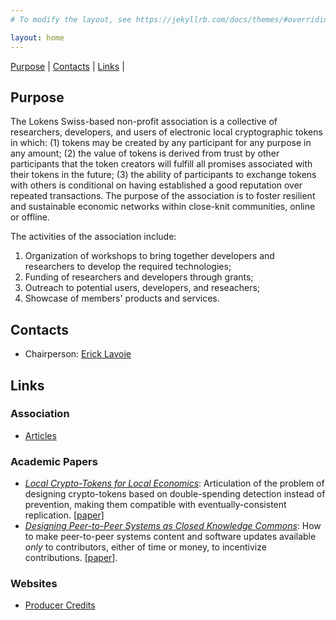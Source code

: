 ```yaml
---
# To modify the layout, see https://jekyllrb.com/docs/themes/#overriding-theme-defaults

layout: home
---
```


[Purpose](#purpose) | [Contacts](#contacts) | [Links](#links) |

## Purpose

The Lokens Swiss-based non-profit association is a collective of researchers, developers, and users of electronic local cryptographic tokens in which: (1) tokens may be created by any participant for any purpose in any amount; (2) the value of tokens is derived from trust by other participants that the token creators will fulfill all promises associated with their tokens in the future; (3) the ability of participants to exchange tokens with others is conditional on having established a good reputation over repeated transactions. The purpose of the association is to foster resilient and sustainable economic networks within close-knit communities, online or offline.

The activities of the association include:
  1. Organization of workshops to bring together developers and researchers to develop the required technologies;
  2. Funding of researchers and developers through grants;
  3. Outreach to potential users, developers, and reseachers;
  4. Showcase of members' products and services.


## Contacts

- Chairperson: [Erick Lavoie](https://dmi.unibas.ch/en/persons/lavoie-erick/)

## Links

### Association

  * [Articles](./resources/Founding-Articles.pdf)

### Academic Papers

  * [*Local Crypto-Tokens for Local Economics*](https://dl.acm.org/doi/10.1145/3565383.3566113): Articulation of the problem of designing crypto-tokens based on double-spending detection instead of prevention, making them compatible with eventually-consistent replication. [[paper]](https://dl.acm.org/doi/10.1145/3565383.3566113)
  * [*Designing Peer-to-Peer Systems as Closed Knowledge Commons*](https://openreview.net/forum?id=w4ZrjzLj1f): How to make peer-to-peer systems content and software updates available *only* to contributors, either of time or money, to incentivize contributions. [[paper]](https://openreview.net/forum?id=w4ZrjzLj1f).

### Websites

  * [Producer Credits](https://paulgrignon.netfirms.com/MoneyasDebt/MAD2014/solution4.htm)

